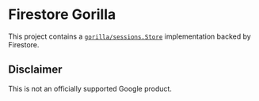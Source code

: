 # Firestore Gorilla

This project contains a
[`gorilla/sessions.Store`](https://www.gorillatoolkit.org/pkg/sessions#Store)
implementation backed by Firestore.

Disclaimer
----------

This is not an officially supported Google product.
